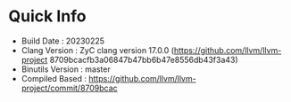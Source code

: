 # Quick Info
* Build Date : 20230225
* Clang Version : ZyC clang version 17.0.0 (https://github.com/llvm/llvm-project 8709bcacfb3a06847b47bb6b47e8556db43f3a43)
* Binutils Version : master
* Compiled Based : https://github.com/llvm/llvm-project/commit/8709bcac

